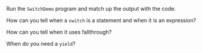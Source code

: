 Run the `SwitchDemo` program and match up the output with the code. 

How can you tell when a `switch` is a statement and when it is an expression?

How can you tell when it uses fallthrough?

When do you need a `yield`? 